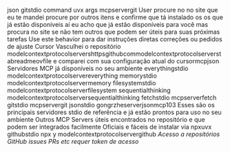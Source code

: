 json
gitstdio 
command uvx
args mcpservergit
User
procure no no site que eu te mandei procure por outros itens e confirme que tá instalado os os que já estão disponíveis aí eu acho que já estão disponíveis para você mas procura no site se não tem outros que podem ser úteis para suas próximas tarefas
Use este behavior para dar instruções diretas correções ou pedidos de ajuste
Cursor
 Vasculhei o repositório modelcontextprotocolservershttpsgithubcommodelcontextprotocolserverstabreadmeovfile e comparei com sua configuração atual do cursormcpjson
 Servidores MCP já disponíveis no seu ambiente
 everythingstdio modelcontextprotocolservereverything
 memorystdio modelcontextprotocolservermemory
 filesystemstdio modelcontextprotocolserverfilesystem
 sequentialthinking modelcontextprotocolserversequentialthinking
 fetchstdio mcpserverfetch
 gitstdio mcpservergit
 jsonstdio gongrzheserverjsonmcp103
Esses são os principais servidores stdio de referência e já estão prontos para uso no seu ambiente
 Outros MCP Servers úteis encontrados no repositório e que podem ser integrados facilmente
 Oficiais e fáceis de instalar via npxuvx
 githubstdio
npx y modelcontextprotocolservergithub
_Acesso a repositórios GitHub issues PRs etc requer token de acesso_